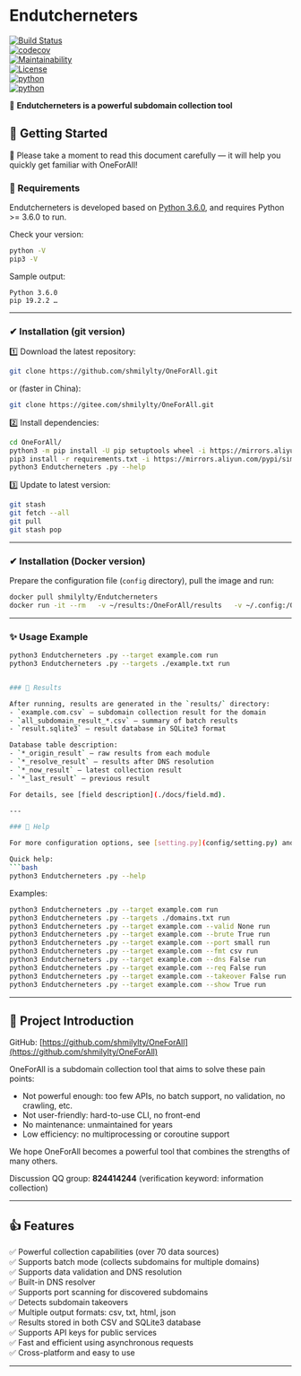 
# Endutcherneters 

[![Build Status](https://travis-ci.org/shmilylty/OneForAll.svg?branch=master)](https://travis-ci.org/shmilylty/OneForAll)  
[![codecov](https://codecov.io/gh/shmilylty/OneForAll/branch/master/graph/badge.svg)](https://codecov.io/gh/shmilylty/OneForAll)  
[![Maintainability](https://api.codeclimate.com/v1/badges/1287668a6b4c72af683e/maintainability)](https://codeclimate.com/github/shmilylty/OneForAll/maintainability)  
[![License](https://img.shields.io/github/license/shmilylty/OneForAll)](https://github.com/shmilylty/OneForAll/tree/master/LICENSE)  
[![python](https://img.shields.io/badge/python-3.6+-blue)](https://github.com/shmilylty/OneForAll/tree/master/)  
[![python](https://img.shields.io/badge/release-v0.4.5-brightgreen)](https://github.com/shmilylty/OneForAll/releases)

👊 **Endutcherneters  is a powerful subdomain collection tool**  

## 🚀 Getting Started

📢 Please take a moment to read this document carefully — it will help you quickly get familiar with OneForAll!

### 🐍 Requirements

Endutcherneters  is developed based on [Python 3.6.0](https://www.python.org/downloads/release/python-360/), and requires Python >= 3.6.0 to run.

Check your version:
```bash
python -V
pip3 -V
```

Sample output:
```
Python 3.6.0
pip 19.2.2 …
```

---

### ✔ Installation (git version)

1️⃣ Download the latest repository:
```bash
git clone https://github.com/shmilylty/OneForAll.git
```
or (faster in China):
```bash
git clone https://gitee.com/shmilylty/OneForAll.git
```

2️⃣ Install dependencies:
```bash
cd OneForAll/
python3 -m pip install -U pip setuptools wheel -i https://mirrors.aliyun.com/pypi/simple/
pip3 install -r requirements.txt -i https://mirrors.aliyun.com/pypi/simple/
python3 Endutcherneters .py --help
```

3️⃣ Update to latest version:
```bash
git stash
git fetch --all
git pull
git stash pop
```

---

### ✔ Installation (Docker version)

Prepare the configuration file (`config` directory), pull the image and run:
```bash
docker pull shmilylty/Endutcherneters 
docker run -it --rm   -v ~/results:/OneForAll/results   -v ~/.config:/OneForAll/config   shmilylty/Endutcherneters  --target example.com run
```

---

### ✨ Usage Example
```bash
python3 Endutcherneters .py --target example.com run
python3 Endutcherneters .py --targets ./example.txt run


### 🧐 Results

After running, results are generated in the `results/` directory:
- `example.com.csv` — subdomain collection result for the domain
- `all_subdomain_result_*.csv` — summary of batch results
- `result.sqlite3` — result database in SQLite3 format

Database table description:
- `*_origin_result` — raw results from each module
- `*_resolve_result` — results after DNS resolution
- `*_now_result` — latest collection result
- `*_last_result` — previous result

For details, see [field description](./docs/field.md).

---

### 🤔 Help

For more configuration options, see [setting.py](config/setting.py) and [api.py](config/api.py).

Quick help:
```bash
python3 Endutcherneters .py --help
```

Examples:
```bash
python3 Endutcherneters .py --target example.com run
python3 Endutcherneters .py --targets ./domains.txt run
python3 Endutcherneters .py --target example.com --valid None run
python3 Endutcherneters .py --target example.com --brute True run
python3 Endutcherneters .py --target example.com --port small run
python3 Endutcherneters .py --target example.com --fmt csv run
python3 Endutcherneters .py --target example.com --dns False run
python3 Endutcherneters .py --target example.com --req False run
python3 Endutcherneters .py --target example.com --takeover False run
python3 Endutcherneters .py --target example.com --show True run
```

---

## 🎉 Project Introduction

GitHub: [https://github.com/shmilylty/OneForAll](https://github.com/shmilylty/OneForAll)

OneForAll is a subdomain collection tool that aims to solve these pain points:
- Not powerful enough: too few APIs, no batch support, no validation, no crawling, etc.
- Not user-friendly: hard-to-use CLI, no front-end
- No maintenance: unmaintained for years
- Low efficiency: no multiprocessing or coroutine support

We hope OneForAll becomes a powerful tool that combines the strengths of many others.

Discussion QQ group: **824414244** (verification keyword: information collection)

---

## 👍 Features

✅ Powerful collection capabilities (over 70 data sources)  
✅ Supports batch mode (collects subdomains for multiple domains)  
✅ Supports data validation and DNS resolution  
✅ Built-in DNS resolver  
✅ Supports port scanning for discovered subdomains  
✅ Detects subdomain takeovers  
✅ Multiple output formats: csv, txt, html, json  
✅ Results stored in both CSV and SQLite3 database  
✅ Supports API keys for public services  
✅ Fast and efficient using asynchronous requests  
✅ Cross-platform and easy to use

---
